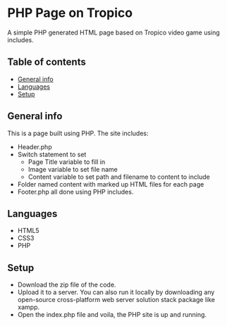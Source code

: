# PHP Page on Tropico
A simple PHP generated HTML page based on Tropico video game using includes.

## Table of contents
* [General info](#general-info)
* [Languages](#languages)
* [Setup](#setup)

## General info
This is a page built using PHP. The site includes:
* Header.php
* Switch statement to set
    - Page Title variable to fill in <title></title>
    - Image variable to set file name
    - Content variable to set path and filename to content to include 
* Folder named content with marked up HTML files for each page
* Footer.php
all done using PHP includes.

## Languages 
* HTML5
* CSS3
* PHP

## Setup
* Download the zip file of the code.
* Upload it to a server. You can also run it locally by downloading any open-source cross-platform web server solution stack package like xampp.
* Open the index.php file and voila, the PHP site is up and running.
